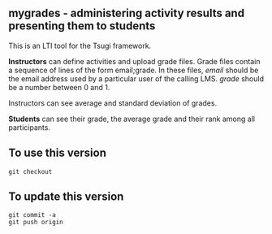 
mygrades - administering activity results and presenting them to students
------------------------

This is an LTI tool for the Tsugi framework.

**Instructors** can define activities and upload grade files. 
Grade files contain a sequence of lines of the form email;grade.
In these files, _email_ should be the email address used by a particular user of the calling LMS.
_grade_ should be a number between 0 and 1.

Instructors can see average and standard deviation of grades.

**Students** can see their grade, the average grade and their rank 
among all participants.

To use this version
-------------------

    git checkout

To update this version
----------------------

    git commit -a
    git push origin




